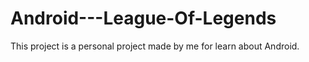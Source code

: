 # Android---League-Of-Legends

This project is a personal project made by me for learn about Android.
